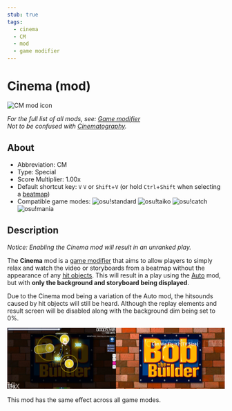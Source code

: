 ```yaml
---
stub: true
tags:
  - cinema
  - CM
  - mod
  - game modifier
---
```


# Cinema (mod)

![CM mod icon](/wiki/shared/mods/CM.png "Cinema (CM) mod icon")

*For the full list of all mods, see: [Game modifier](/wiki/Game_modifier)*\
*Not to be confused with [Cinematography](https://en.wikipedia.org/wiki/Cinematography "Wikipedia").*

## About

- Abbreviation: CM
- Type: Special
- Score Multiplier: 1.00x
- Default shortcut key: `V` `V` or `Shift`+`V` (or hold `Ctrl`+`Shift` when selecting a [beatmap](/wiki/Beatmap))
- Compatible game modes: ![][o!s] ![][o!t] ![][o!c] ![][o!m]

## Description

*Notice: Enabling the Cinema mod will result in an unranked play.*

The **Cinema** mod is a [game modifier](/wiki/Game_modifier) that aims to allow players to simply relax and watch the video or storyboards from a beatmap without the appearance of any [hit objects](/wiki/Hit_object). This will result in a play using the [Auto](/wiki/Game_modifier/Auto) mod, but with **only the background and storyboard being displayed**.

Due to the Cinema mod being a variation of the Auto mod, the hitsounds caused by hit objects will still be heard. Although the replay elements and result screen will be disabled along with the background dim being set to 0%.

![Auto vs. Cinema gameplay](img/CM-comparison.jpg "Comparison of the Auto mod (left) vs the Cinema mod (right)")

This mod has the same effect across all game modes.

[o!s]: /wiki/shared/mode/osu.png "osu!standard"
[o!t]: /wiki/shared/mode/taiko.png "osu!taiko"
[o!c]: /wiki/shared/mode/catch.png "osu!catch"
[o!m]: /wiki/shared/mode/mania.png "osu!mania"
